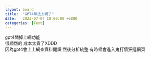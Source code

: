 ```yaml
---
layout: board
title:  "GPT4無法上網了"
date:   2023-07-07 10:00:00 +0800
categories: [Text]
---
```


gpt4關掉上網功能  
很顯然的  成本太貴了XDDD  
因為gpt4會上上網查資料閱讀 然後分析統整  有時候會進入鬼打牆狂逛網頁  